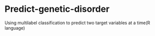 # Predict-genetic-disorder
Using multilabel classification to predict two target variables at a time(R language)
